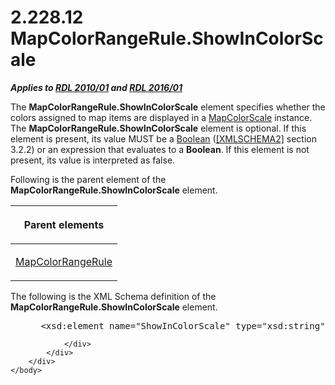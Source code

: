 <html dir="LTR" xmlns:mshelp="http://msdn.microsoft.com/mshelp" xmlns:ddue="http://ddue.schemas.microsoft.com/authoring/2003/5" xmlns:xlink="http://www.w3.org/1999/xlink" xmlns:tool="http://www.microsoft.com/tooltip">
    <head>
        <meta http-equiv="Content-Type" content="text/html; CHARSET=utf-8"></meta>
        <meta name="save" content="history"></meta>
        <title>2.228.12 MapColorRangeRule.ShowInColorScale</title>
        <xml>
            <mshelp:toctitle title="2.228.12 MapColorRangeRule.ShowInColorScale"></mshelp:toctitle>
            <mshelp:rltitle title="[MS-RDL]: MapColorRangeRule.ShowInColorScale"></mshelp:rltitle>
            <mshelp:keyword index="A" term="cdd10377-851d-4350-a282-2c123d911071"></mshelp:keyword>
            <mshelp:attr name="DCSext.ContentType" value="open specification"></mshelp:attr>
            <mshelp:attr name="AssetID" value="cdd10377-851d-4350-a282-2c123d911071"></mshelp:attr>
            <mshelp:attr name="TopicType" value="kbRef"></mshelp:attr>
            <mshelp:attr name="DCSext.Title" value="[MS-RDL]: MapColorRangeRule.ShowInColorScale" />
        </xml>
    </head>
    <body>
        <div id="header">
            <h1 class="heading">2.228.12 MapColorRangeRule.ShowInColorScale</h1>
        </div>
        <div id="mainSection">
            <div id="mainBody">
                <div id="allHistory" class="saveHistory"></div>
                <div id="sectionSection0" class="section" name="collapseableSection">
                    

<p><b><i>Applies to </i></b><a href="3428e690-a348-4ec7-8a6a-8efb42d2cdee.htm"><b><i>RDL 2010/01</i></b></a><b><i>
and </i></b><a href="52ce3983-2bfc-4e72-9359-42aaf5fe4509.htm"><b><i>RDL 2016/01</i></b></a></p>

<p>The <b>MapColorRangeRule.ShowInColorScale</b> element
specifies whether the colors assigned to map items are displayed in a <a href="fc14b477-a2d2-4048-843d-6a19beeb30bf.htm">MapColorScale</a> instance.
The <b>MapColorRangeRule.ShowInColorScale</b> element is optional. If this
element is present, its value MUST be a <a href="4802fa14-3619-43fa-9898-3acab160a24c.htm">Boolean</a> (<a href="https://go.microsoft.com/fwlink/?LinkId=90610">[XMLSCHEMA2]</a> section
3.2.2) or an expression that evaluates to a <b>Boolean</b>. If this element is
not present, its value is interpreted as false. </p>

<p>Following is the parent element of the <b>MapColorRangeRule.ShowInColorScale</b>
element.</p>

<table>
 <thead>
  <tr>
   <th>
   <p>Parent elements</p>
   </th>
  </tr>
 </thead>
 <tr>
  <td>
  <p><a href="1c6ca85d-f3d6-403c-9232-7d0183108a92.htm">MapColorRangeRule</a></p>
  </td>
 </tr>
</table>

<p>The following is the XML Schema definition of the <b>MapColorRangeRule.ShowInColorScale</b>
element.</p>

<dl>
<dd>
<div><pre> &lt;xsd:element name=&quot;ShowInColorScale&quot; type=&quot;xsd:string&quot; minOccurs=&quot;0&quot; /&gt;
</pre></div>
</dd></dl>


                </div>
            </div>
        </div>
    </body>
</html>